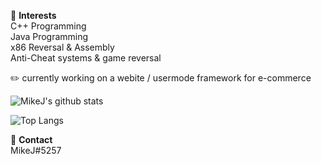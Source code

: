 🤔 **Interests**  
C++ Programming  
Java Programming  
x86 Reversal & Assembly  
Anti-Cheat systems & game reversal  

✏️ currently working on a webite / usermode framework for e-commerce

![MikeJ's github stats](https://github-readme-stats.vercel.app/api?username=mikejaus&show_icons=true)

![Top Langs](https://github-readme-stats.vercel.app/api/top-langs/?username=mikejaus&layout=compact)

💬 **Contact**  
 MikeJ#5257  
